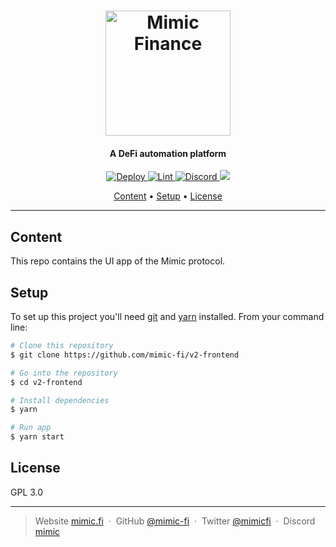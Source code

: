 <h1 align="center">
  <a href="https://mimic.fi"><img src="https://www.mimic.fi/logo.png" alt="Mimic Finance" width="200"></a>
</h1>

<h4 align="center">A DeFi automation platform</h4>

<p align="center">
  <a href="https://github.com/mimic-fi/v2-frontend/actions/workflows/deploy.yml">
    <img src="https://github.com/mimic-fi/v2-frontend/actions/workflows/deploy.yml/badge.svg" alt="Deploy">
  </a>
  <a href="https://github.com/mimic-fi/v2-frontend/actions/workflows/lint.yml">
    <img src="https://github.com/mimic-fi/v2-frontend/actions/workflows/lint.yml/badge.svg" alt="Lint">
  </a>
  <a href="https://discord.mimic.fi">
    <img alt="Discord" src="https://img.shields.io/discord/989984112397922325">
  </a>
  <a href="./LICENSE">
    <img src="https://img.shields.io/badge/license-GLP_3.0-green">
  </a>
</p>

<p align="center">
  <a href="#content">Content</a> •
  <a href="#setup">Setup</a> •
  <a href="#license">License</a>
</p>

---

## Content

This repo contains the UI app of the Mimic protocol.

## Setup

To set up this project you'll need [git](https://git-scm.com) and [yarn](https://classic.yarnpkg.com) installed.
From your command line:

```bash
# Clone this repository
$ git clone https://github.com/mimic-fi/v2-frontend

# Go into the repository
$ cd v2-frontend

# Install dependencies
$ yarn

# Run app
$ yarn start
```

## License

GPL 3.0

---

> Website [mimic.fi](https://mimic.fi) &nbsp;&middot;&nbsp;
> GitHub [@mimic-fi](https://github.com/mimic-fi) &nbsp;&middot;&nbsp;
> Twitter [@mimicfi](https://twitter.com/mimicfi) &nbsp;&middot;&nbsp;
> Discord [mimic](https://discord.mimic.fi)
